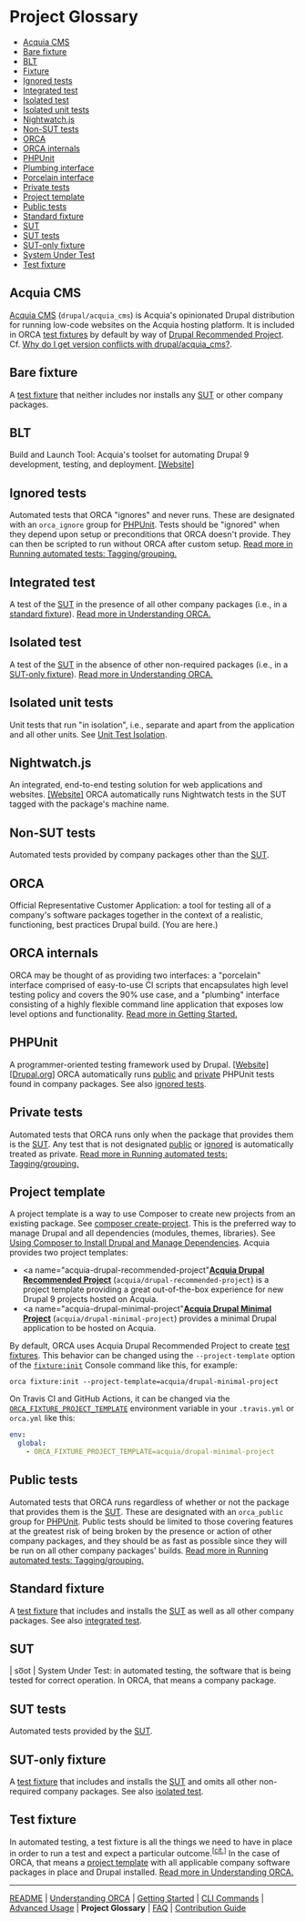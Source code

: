 # Project Glossary

* [Acquia CMS](#acquia-cms)
* [Bare fixture](#bare-fixture)
* [BLT](#blt)
* [Fixture](#test-fixture)
* [Ignored tests](#ignored-tests)
* [Integrated test](#integrated-test)
* [Isolated test](#isolated-test)
* [Isolated unit tests](#isolated-unit-tests)
* [Nightwatch.js](#nightwatchjs)
* [Non-SUT tests](#non-sut-tests)
* [ORCA](#orca)
* [ORCA internals](#orca-internals)
* [PHPUnit](#phpunit)
* [Plumbing interface](#orca-internals)
* [Porcelain interface](#orca-internals)
* [Private tests](#private-tests)
* [Project template](#project-template)
* [Public tests](#public-tests)
* [Standard fixture](#standard-fixture)
* [SUT](#sut)
* [SUT tests](#sut-tests)
* [SUT-only fixture](#sut-only-fixture)
* [System Under Test](#sut)
* [Test fixture](#test-fixture)

## Acquia CMS

[Acquia CMS](https://www.drupal.org/project/acquia_cms) (`drupal/acquia_cms`) is Acquia's opinionated Drupal distribution for running low-code websites on the Acquia hosting platform. It is included in ORCA [test fixtures](#test-fixture) by default by way of [Drupal Recommended Project](#project-template). Cf. [Why do I get version conflicts with drupal/acquia_cms?](faq.md#why-do-i-get-version-conflicts-with-drupalacquia_cms).

## Bare fixture

A [test fixture](#test-fixture) that neither includes nor installs any [SUT](#sut) or other company packages.

## BLT

Build and Launch Tool: Acquia's toolset for automating Drupal 9 development, testing, and deployment. [[Website]](https://github.com/acquia/blt)

## Ignored tests

Automated tests that ORCA "ignores" and never runs. These are designated with an `orca_ignore` group for [PHPUnit](#phpunit). Tests should be "ignored" when they depend upon setup or preconditions that ORCA doesn't provide. They can then be scripted to run without ORCA after custom setup. [Read more in Running automated tests: Tagging/grouping.](getting-started.md#tagginggrouping)

## Integrated test

A test of the [SUT](#sut) in the presence of all other company packages (i.e., in a [standard fixture](#standard-fixture)). [Read more in Understanding ORCA.](understanding-orca.md#automated-tests)

## Isolated test

A test of the [SUT](#sut) in the absence of other non-required packages (i.e., in a [SUT-only fixture](#sut-only-fixture)). [Read more in Understanding ORCA.](understanding-orca.md#automated-tests)

## Isolated unit tests

Unit tests that run "in isolation", i.e., separate and apart from the application and all other units. See [Unit Test Isolation](http://wiki.c2.com/?UnitTestIsolation).

## Nightwatch.js

An integrated, end-to-end testing solution for web applications and websites. [[Website]](https://nightwatchjs.org/) ORCA automatically runs Nightwatch tests in the SUT tagged with the package's machine name.

## Non-SUT tests

Automated tests provided by company packages other than the [SUT](#sut).

## ORCA

Official Representative Customer Application: a tool for testing all of a company's software packages together in the context of a realistic, functioning, best practices Drupal build. (You are here.)

## ORCA internals

ORCA may be thought of as providing two interfaces: a "porcelain" interface comprised of easy-to-use CI scripts that encapsulates high level testing policy and covers the 90% use case, and a "plumbing" interface consisting of a highly flexible command line application that exposes low level options and functionality. [Read more in Getting Started.](getting-started.md)

## PHPUnit

A programmer-oriented testing framework used by Drupal. [[Website]](https://phpunit.de/) [[Drupal.org]](https://www.drupal.org/docs/8/phpunit) ORCA automatically runs [public](#public-tests) and [private](#private-tests) PHPUnit tests found in company packages. See also [ignored tests](#ignored-tests).

## Private tests

Automated tests that ORCA runs only when the package that provides them is the [SUT](#sut). Any test that is not designated [public](#public-tests) or [ignored](#ignored-tests) is automatically treated as private. [Read more in Running automated tests: Tagging/grouping.](getting-started.md#tagginggrouping)

## Project template

A project template is a way to use Composer to create new projects from an existing package. See [composer create-project](https://getcomposer.org/doc/03-cli.md#create-project). This is the preferred way to manage Drupal and all dependencies (modules, themes, libraries). See [Using Composer to Install Drupal and Manage Dependencies](https://www.drupal.org/docs/develop/using-composer/using-composer-to-install-drupal-and-manage-dependencies). Acquia provides two project templates:

* <a name="acquia-drupal-recommended-project"</a>[**Acquia Drupal Recommended Project**](https://github.com/acquia/drupal-recommended-project) (`acquia/drupal-recommended-project`) is a project template providing a great out-of-the-box experience for new Drupal 9 projects hosted on Acquia.
* <a name="acquia-drupal-minimal-project"</a>[**Acquia Drupal Minimal Project**](https://github.com/acquia/drupal-minimal-project) (`acquia/drupal-minimal-project`) provides a minimal Drupal application to be hosted on Acquia.

By default, ORCA uses Acquia Drupal Recommended Project to create [test fixtures](#test-fixture). This behavior can be changed using the `--project-template` option of the [`fixture:init`](advanced-usage.md#fixtureinit) Console command like this, for example:

   ```shell
   orca fixture:init --project-template=acquia/drupal-minimal-project
   ```

On Travis CI and GitHub Actions, it can be changed via the [`ORCA_FIXTURE_PROJECT_TEMPLATE`](advanced-usage.md#ORCA_FIXTURE_PROJECT_TEMPLATE) environment variable in your `.travis.yml` or `orca.yml` like this:

   ```yaml
   env:
     global:
       - ORCA_FIXTURE_PROJECT_TEMPLATE=acquia/drupal-minimal-project
   ```

## Public tests

Automated tests that ORCA runs regardless of whether or not the package that provides them is the [SUT](#sut). These are designated with an `orca_public` group for [PHPUnit](#phpunit). Public tests should be limited to those covering features at the greatest risk of being broken by the presence or action of other company packages, and they should be as fast as possible since they will be run on all other company packages' builds. [Read more in Running automated tests: Tagging/grouping.](getting-started.md#tagginggrouping)

## Standard fixture

A [test fixture](#test-fixture) that includes and installs the [SUT](#sut) as well as all other company packages. See also [integrated test](#integrated-test).

## SUT

| so͞ot | System Under Test: in automated testing, the software that is being tested for correct operation. In ORCA, that means a company package.

## SUT tests

Automated tests provided by the [SUT](#sut).

## SUT-only fixture

A [test fixture](#test-fixture) that includes and installs the [SUT](#sut) and omits all other non-required company packages. See also [isolated test](#isolated-test).

## Test fixture

In automated testing, a test fixture is all the things we need to have in place in order to run a test and expect a particular outcome.<sup>[[cit.]](http://xunitpatterns.com/test%20fixture%20-%20xUnit.html)</sup> In the case of ORCA, that means a [project template](#project-template) with all applicable company software packages in place and Drupal installed. [Read more in Understanding ORCA.](understanding-orca.md#test-fixtures)

---

[README](README.md)
| [Understanding ORCA](understanding-orca.md)
| [Getting Started](getting-started.md)
| [CLI Commands](commands.md)
| [Advanced Usage](advanced-usage.md)
| **Project Glossary**
| [FAQ](faq.md)
| [Contribution Guide](CONTRIBUTING.md)

